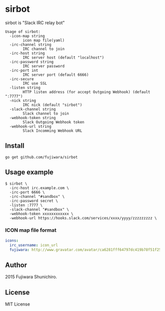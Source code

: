 # sirbot

sirbot is "Slack IRC relay bot"

```
Usage of sirbot:
  -icon-map string
    	icon map file(yaml)
  -irc-channel string
    	IRC channel to join
  -irc-host string
    	IRC server host (default "localhost")
  -irc-password string
    	IRC server password
  -irc-port int
    	IRC server port (default 6666)
  -irc-secure
    	IRC use SSL
  -listen string
    	HTTP listen address (for accept Outgoing Webhook) (default ":7777")
  -nick string
    	IRC nick (default "sirbot")
  -slack-channel string
    	Slack channel to join
  -webhook-token string
    	Slack Outgoing Webhook token
  -webhook-url string
    	Slack Incomming Webhook URL
```

## Install

```
go get github.com/fujiwara/sirbot
```

## Usage example

```
$ sirbot \
  -irc-host irc.example.com \
  -irc-port 6666 \
  -irc-channel "#sandbox" \
  -irc-password secret \
  -listen :7777 \
  -slack-channel "#sandbox" \
  -webhook-token xxxxxxxxxxxx \
  -webhook-url https://hooks.slack.com/services/xxxx/yyyy/zzzzzzzzz \
```

### ICON map file format

```yaml
icons:
  irc_username: icon_url
  fujiwara: http://www.gravatar.com/avatar/ca6281fff64797dc419b78f51f25c0a5
```

## Author

2015 Fujiwara Shunichiro.

## License

MIT License

